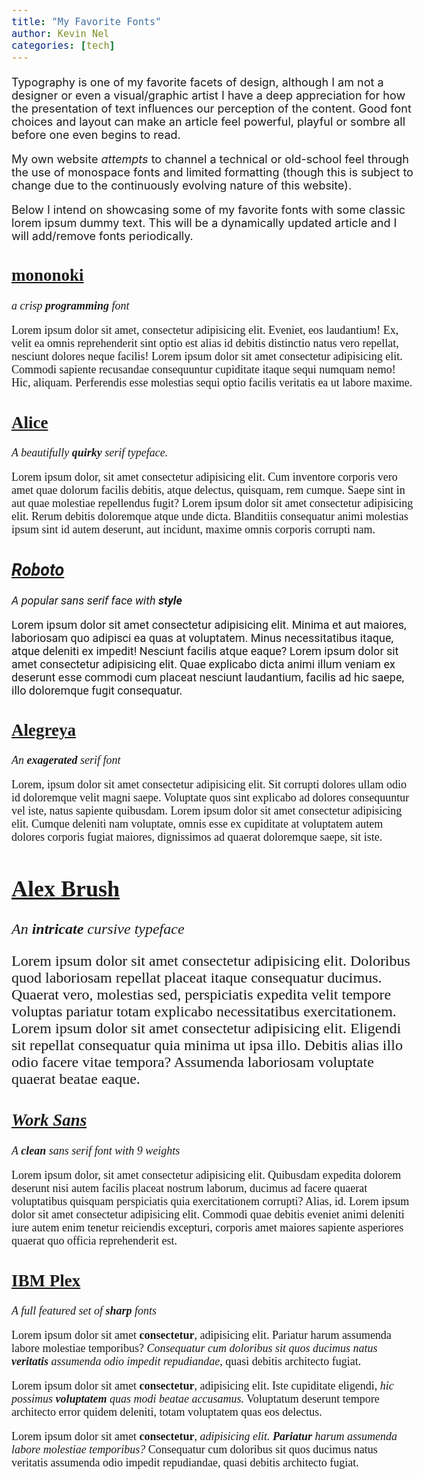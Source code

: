 ```yaml
---
title: "My Favorite Fonts"
author: Kevin Nel
categories: [tech]
---
```


Typography is one of my favorite facets of design, although I am not a designer or even a visual/graphic artist I have a deep appreciation for how the presentation of text influences our perception of the content.
Good font choices and layout can make an article feel powerful, playful or sombre all before one even begins to read.

My own website *attempts* to channel a technical or old-school feel through the use of monospace fonts and limited formatting (though this is subject to change due to the continuously evolving nature of this website).

Below I intend on showcasing some of my favorite fonts with some classic lorem ipsum dummy text.
This will be a dynamically updated article and I will add/remove fonts periodically.


<style>
    @import url('https://fonts.googleapis.com/css2?family=Alice&display=swap');
    @import url('https://fonts.googleapis.com/css2?family=Roboto:ital,wght@0,100;0,400;0,900;1,100;1,400;1,900&display=swap');
    @import url('https://fonts.googleapis.com/css2?family=Alegreya:ital,wght@0,400;0,500;1,400;1,500&display=swap');
    @import url('https://fonts.googleapis.com/css2?family=Alex+Brush&display=swap');
    @import url('https://fonts.googleapis.com/css2?family=Work+Sans:ital,wght@0,300;0,400;0,700;0,900;1,300;1,400;1,700&display=swap');
    @import url('https://fonts.googleapis.com/css2?family=IBM+Plex+Mono:ital,wght@0,400;0,700;1,400;1,700&family=IBM+Plex+Sans:ital,wght@0,400;0,700;1,400;1,700&family=IBM+Plex+Serif:ital,wght@0,400;0,700;1,400;1,700&display=swap');

    body{
        font-size: 18px;
    }
    .font-mononoki{
        font-family: mononoki;
    }

    .font-alice{
        font-family: 'Alice';
    }

    .font-roboto{
        font-family: 'Roboto';
    }

    .font-alegreya{
        font-family: 'Alegreya';
    }

    .font-alex-brush{
        font-family: 'Alex Brush';     
        font-size: 24px;
    }

    .font-worksans{
        font-family: 'Work Sans';
    }
    
    .font-ibm-plex{
        font-family: 'IBM Plex Sans';
    }
    .font-ibm-plex > span{
        font-family: 'IBM Plex Mono';
    }
    .font-ibm-plex > p.serif{
        font-family: 'IBM Plex Serif';
    }
</style>
<div class="font-mononoki">
<h2><a href="https://madmalik.github.io/mononoki/">mononoki</a></h2>
<em>a crisp <b>programming</b> font</em>
<p>Lorem ipsum dolor sit amet, consectetur adipisicing elit. Eveniet, eos laudantium! Ex, velit ea omnis reprehenderit sint optio est alias id debitis distinctio natus vero repellat, nesciunt dolores neque facilis! Lorem ipsum dolor sit amet consectetur adipisicing elit. Commodi sapiente recusandae consequuntur cupiditate itaque sequi numquam nemo! Hic, aliquam. Perferendis esse molestias sequi optio facilis veritatis ea ut labore maxime.</p>    
</div>

<div class="font-alice">
    <h2><a href="https://fonts.google.com/specimen/Alice?preview.text_type=custom">Alice</a></h2>
    <em>A beautifully <b>quirky</b> serif typeface.</em>
    <p>Lorem ipsum dolor, sit amet consectetur adipisicing elit. Cum inventore corporis vero amet quae dolorum facilis debitis, atque delectus, quisquam, rem cumque. Saepe sint in aut quae molestiae repellendus fugit?  Lorem ipsum dolor sit amet consectetur adipisicing elit. Rerum debitis doloremque atque unde dicta. Blanditiis consequatur animi molestias ipsum sint id autem deserunt, aut incidunt, maxime omnis corporis corrupti nam.</p>
</div>

<div class="font-roboto">
    <h2><a href="https://fonts.adobe.com/fonts/roboto"><b><em>Roboto</em></b></a></h2>
    <em>A popular sans serif face with <b>style</b></em>
    <p>Lorem ipsum dolor sit amet consectetur adipisicing elit. Minima et aut maiores, laboriosam quo adipisci ea quas at voluptatem. Minus necessitatibus itaque, atque deleniti ex impedit! Nesciunt facilis atque eaque?  Lorem ipsum dolor sit amet consectetur adipisicing elit. Quae explicabo dicta animi illum veniam ex deserunt esse commodi cum placeat nesciunt laudantium, facilis ad hic saepe, illo doloremque fugit consequatur.</p>
</div>

<div class="font-alegreya">
    <h2><a href="https://fonts.adobe.com/fonts/alegreya#fonts-section">Alegreya</a></h2>
    <em>An <b>exagerated</b> serif font</em>
    <p>Lorem, ipsum dolor sit amet consectetur adipisicing elit. Sit corrupti dolores ullam odio id doloremque velit magni saepe. Voluptate quos sint explicabo ad dolores consequuntur vel iste, natus sapiente quibusdam.  Lorem ipsum dolor sit amet consectetur adipisicing elit. Cumque deleniti nam voluptate, omnis esse ex cupiditate at voluptatem autem dolores corporis fugiat maiores, dignissimos ad quaerat doloremque saepe, sit iste.</p>
</div>

<div class="font-alex-brush">
    <h2><a href="https://fonts.adobe.com/fonts/alex-brush#fonts-section">Alex Brush</a></h2>
    <em>An <b>intricate</b> cursive typeface</em>
    <p>Lorem ipsum dolor sit amet consectetur adipisicing elit. Doloribus quod laboriosam repellat placeat itaque consequatur ducimus. Quaerat vero, molestias sed, perspiciatis expedita velit tempore voluptas pariatur totam explicabo necessitatibus exercitationem.  Lorem ipsum dolor sit amet consectetur adipisicing elit. Eligendi sit repellat consequatur quia minima ut ipsa illo. Debitis alias illo odio facere vitae tempora? Assumenda laboriosam voluptate quaerat beatae eaque.</p>
</div>

<div class="font-worksans">
    <h2><a href="https://charlix.cx/Work-Sans/"><b><em>Work Sans</em></b></a></h2>
    <em>A <b>clean</b> sans serif font with 9 weights</em>
    <p>Lorem ipsum dolor, sit amet consectetur adipisicing elit. Quibusdam expedita dolorem deserunt nisi autem facilis placeat nostrum laborum, ducimus ad facere quaerat voluptatibus quisquam perspiciatis quia exercitationem corrupti? Alias, id.  Lorem ipsum dolor sit amet consectetur adipisicing elit. Commodi quae debitis eveniet animi deleniti iure autem enim tenetur reiciendis excepturi, corporis amet maiores sapiente asperiores quaerat quo officia reprehenderit est.</p>
</div>

<div class="font-ibm-plex">
    <h2><a href="https://www.ibm.com/plex/">IBM Plex</a></h2>
    <em>A full featured set of <b>sharp</b> fonts</em>
    <p>Lorem ipsum dolor sit amet <b>consectetur</b>, adipisicing elit. Pariatur harum assumenda labore molestiae temporibus? <em>Consequatur cum doloribus sit quos ducimus natus <b>veritatis</b> assumenda odio impedit repudiandae,</em> quasi debitis architecto fugiat.</p>
    <p class="serif">Lorem ipsum dolor sit amet <b>consectetur</b>, adipisicing elit. Iste cupiditate eligendi, <em>hic possimus <b>voluptatem</b> quas modi beatae accusamus.</em> Voluptatum deserunt tempore architecto error quidem deleniti, totam voluptatem quas eos delectus.</p>
    <span>Lorem ipsum dolor sit amet <b>consectetur</b>, <em>adipisicing elit. <b>Pariatur</b> harum assumenda labore molestiae temporibus?</em> Consequatur cum doloribus sit quos ducimus natus veritatis assumenda odio impedit repudiandae, quasi debitis architecto fugiat.</span>
</div>

<!--
    to add:
    https://github.com/coreyhu/Urbanist
    https://github.com/source-foundry/Hack
    https://www.type-together.com/literata-font
    https://fonts.google.com/specimen/Averia+Libre?preview.text_type=custom
    
-->
